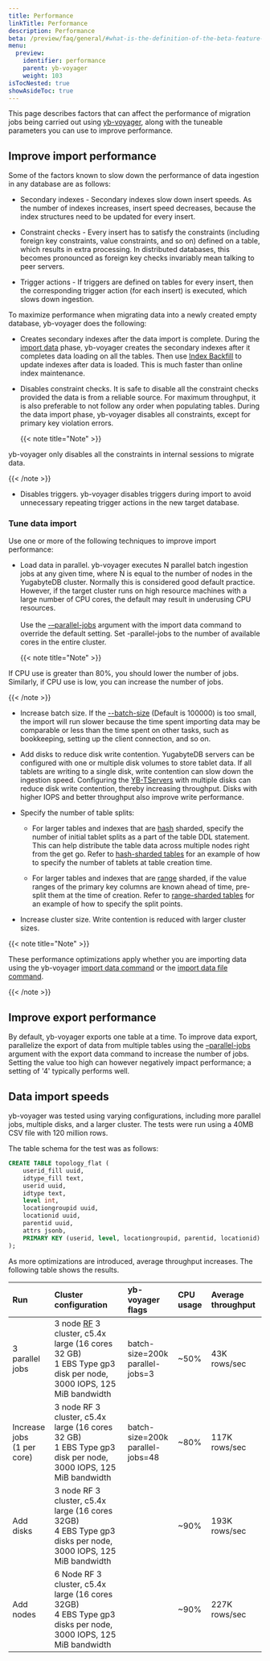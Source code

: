 ```yaml
---
title: Performance
linkTitle: Performance
description: Performance
beta: /preview/faq/general/#what-is-the-definition-of-the-beta-feature-tag
menu:
  preview:
    identifier: performance
    parent: yb-voyager
    weight: 103
isTocNested: true
showAsideToc: true
---
```


This page describes factors that can affect the performance of migration jobs being carried out using [yb-voyager](https://github.com/yugabyte/yb-voyager), along with the tuneable parameters you can use to improve performance.

## Improve import performance

Some of the factors known to slow down the performance of data ingestion in any database are as follows:

- Secondary indexes - Secondary indexes slow down insert speeds. As the number of indexes increases, insert speed decreases, because the index structures need to be updated for every insert.

- Constraint checks - Every insert has to satisfy the constraints (including foreign key constraints, value constraints, and so on) defined on a table, which results in extra processing. In distributed databases, this becomes pronounced as foreign key checks invariably mean talking to peer servers.

- Trigger actions - If triggers are defined on tables for every insert, then the corresponding trigger action (for each insert) is executed, which slows down ingestion.

To maximize performance when migrating data into a newly created empty database, yb-voyager does the following:

- Creates secondary indexes after the data import is complete. During the [import data](../../yb-voyager/migrate-steps/#import-data) phase, yb-voyager creates the secondary indexes after it completes data loading on all the tables. Then use [Index Backfill](https://github.com/yugabyte/yugabyte-db/blob/master/architecture/design/online-index-backfill.md) to update indexes after data is loaded. This is much faster than online index maintenance.

- Disables constraint checks. It is safe to disable all the constraint checks provided the data is from a reliable source. For maximum throughput, it is also preferable to not follow any order when populating tables. During the data import phase, yb-voyager disables all constraints, except for primary key violation errors.

  {{< note title="Note" >}}

yb-voyager only disables all the constraints in internal sessions to migrate data.

  {{< /note >}}

- Disables triggers. yb-voyager disables triggers during import to avoid unnecessary repeating trigger actions in the new target database.

### Tune data import

Use one or more of the following techniques to improve import performance:

- Load data in parallel. yb-voyager executes N parallel batch ingestion jobs at any given time, where N is equal to the number of nodes in the YugabyteDB cluster. Normally this is considered good default practice. However, if the target cluster runs on high resource machines with a large number of CPU cores, the default may result in underusing CPU resources.\
\
  Use the [-–parallel-jobs](../../yb-voyager/yb-voyager-cli/#parallel-jobs) argument with the import data command to override the default setting. Set -parallel-jobs to the number of available cores in the entire cluster.

  {{< note title="Note" >}}

If CPU use is greater than 80%, you should lower the number of jobs. Similarly, if CPU use is low, you can increase the number of jobs.

  {{< /note >}}

- Increase batch size. If the [--batch-size](../../yb-voyager/yb-voyager-cli/#batch-size) (Default is 100000) is too small, the import will run slower because the time spent importing data may be comparable or less than the time spent on other tasks, such as bookkeeping, setting up the client connection, and so on.

- Add disks to reduce disk write contention. YugabyteDB servers can be configured with one or multiple disk volumes to store tablet data. If all tablets are writing to a single disk, write contention can slow down the ingestion speed. Configuring the [YB-TServers](../../../reference/configuration/yb-tserver/) with multiple disks can reduce disk write contention, thereby increasing throughput. Disks with higher IOPS and better throughput also improve write performance.

- Specify the number of table splits:

  - For larger tables and indexes that are [hash](../../../architecture/docdb-sharding/sharding/#hash-sharding) sharded, specify the number of initial tablet splits as a part of the table DDL statement. This can help distribute the table data across multiple nodes right from the get go. Refer to [hash-sharded tables](../../../architecture/docdb-sharding/tablet-splitting/#hash-sharded-tables) for an example of how to specify the number of tablets at table creation time.

  - For larger tables and indexes that are [range](../../../architecture/docdb-sharding/sharding/#range-sharding) sharded, if the value ranges of the primary key columns are known ahead of time, pre-split them at the time of creation. Refer to [range-sharded tables](../../../architecture/docdb-sharding/tablet-splitting/#hash-sharded-tables) for an example of how to specify the split points.

- Increase cluster size. Write contention is reduced with larger cluster sizes.

{{< note title="Note" >}}

These performance optimizations apply whether you are importing data using the yb-voyager [import data command](../migrate-steps/#import-data) or the [import data file command](../migrate-steps/#import-data-file).

{{< /note >}}

## Improve export performance

By default, yb-voyager exports one table at a time. To improve data export, parallelize the export of data from multiple tables using the [–parallel-jobs](../../yb-voyager/yb-voyager-cli/#parallel-jobs) argument with the export data command to increase the number of jobs. Setting the value too high can however negatively impact performance; a setting of '4' typically performs well.

## Data import speeds

yb-voyager was tested using varying configurations, including more parallel jobs, multiple disks, and a larger cluster. The tests were run using a 40MB CSV file with 120 million rows.

The table schema for the test was as follows:

```sql
CREATE TABLE topology_flat (
    userid_fill uuid,
    idtype_fill text,
    userid uuid,
    idtype text,
    level int,
    locationgroupid uuid,
    locationid uuid,
    parentid uuid,
    attrs jsonb,
    PRIMARY KEY (userid, level, locationgroupid, parentid, locationid)
);
```

As more optimizations are introduced, average throughput increases. The following table shows the results.

| Run | Cluster configuration | yb-voyager flags | CPU usage | Average throughput |
| :---------- | :------------------- | :--------------- | :-------- | :----------------- |
| 3 parallel jobs | 3 node [RF](../../../architecture/docdb-replication/replication/#replication-factor) 3 cluster, c5.4x large (16 cores 32 GB) <br> 1 EBS Type gp3 disk per node, 3000 IOPS, 125 MiB bandwidth | batch-size=200k<br>parallel-jobs=3 | ~50% | 43K rows/sec |
| Increase jobs<br>(1 per core) | 3 node RF 3 cluster, c5.4x large (16 cores 32 GB) <br> 1 EBS Type gp3 disk per node, 3000 IOPS, 125 MiB bandwidth | batch-size=200k<br>parallel-jobs=48 | ~80% | 117K rows/sec | -->
| Add disks | 3 node RF 3 cluster, c5.4x large (16 cores 32GB) <br> 4 EBS Type gp3 disks per node, 3000 IOPS, 125 MiB bandwidth | | ~90% | 193K rows/sec |
| Add nodes | 6 Node RF 3 cluster, c5.4x large (16 cores 32GB) <br> 4 EBS Type gp3 disks per node, 3000 IOPS, 125 MiB bandwidth | | ~90% | 227K rows/sec |
